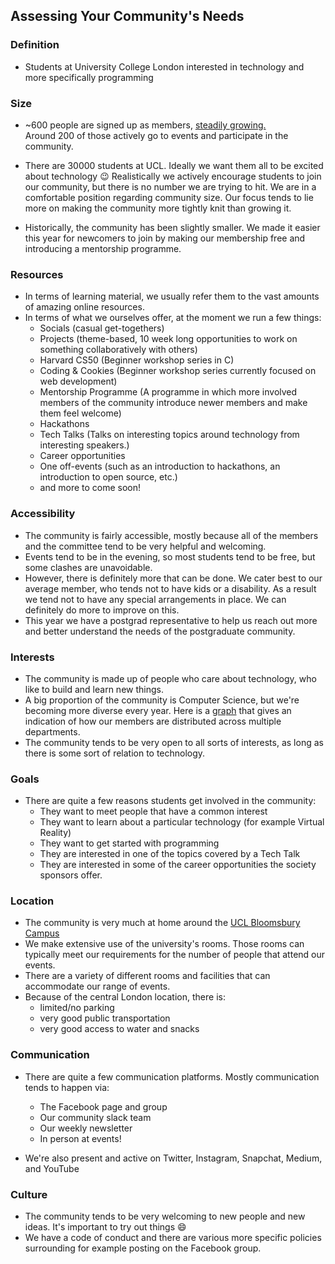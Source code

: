 ## Assessing Your Community's Needs

### Definition
- Students at University College London interested in technology and more specifically programming


### Size
- ~600 people are signed up as members, [steadily growing.](http://techsoc.io/graphs/)  
Around 200 of those actively go to events and participate in the community.

- There are 30000 students at UCL. Ideally we want them all to be excited about technology :wink: Realistically we actively encourage students to join our community, but there is no number we are trying to hit. We are in a comfortable position regarding community size. Our focus tends to lie more on making the community more tightly knit than growing it.

- Historically, the community has been slightly smaller. We made it easier this year for newcomers to join by making our membership free and introducing a mentorship programme.

### Resources
- In terms of learning material, we usually refer them to the vast amounts of amazing online resources.
- In terms of what we ourselves offer, at the moment we run a few things:
  - Socials (casual get-togethers)
  - Projects (theme-based, 10 week long opportunities to work on something collaboratively with others)
  - Harvard CS50 (Beginner workshop series in C)
  - Coding & Cookies (Beginner workshop series currently focused on web development)
  - Mentorship Programme (A programme in which more involved members of the community introduce newer members and make them feel welcome)
  - Hackathons
  - Tech Talks (Talks on interesting topics around technology from interesting speakers.)
  - Career opportunities
  - One off-events (such as an introduction to hackathons, an introduction to open source, etc.)
  - and more to come soon!

### Accessibility
- The community is fairly accessible, mostly because all of the members and the committee tend to be very helpful and welcoming.
- Events tend to be in the evening, so most students tend to be free, but some clashes are unavoidable.
- However, there is definitely more that can be done. We cater best to our average member, who tends not to have kids or a disability. As a result we tend not to have any special arrangements in place. We can definitely do more to improve on this.
- This year we have a postgrad representative to help us reach out more and better understand the needs of the postgraduate community.

### Interests
- The community is made up of people who care about technology, who like to build and learn new things.
- A big proportion of the community is Computer Science, but we're becoming more diverse every year. Here is a [graph](http://techsoc.io/graphs/) that gives an indication of how our members are distributed across multiple departments.
- The community tends to be very open to all sorts of interests, as long as there is some sort of relation to technology.

### Goals
- There are quite a few reasons students get involved in the community:
  - They want to meet people that have a common interest
  - They want to learn about a particular technology (for example Virtual Reality)
  - They want to get started with programming
  - They are interested in one of the topics covered by a Tech Talk
  - They are interested in some of the career opportunities the society sponsors offer.


### Location
- The community is very much at home around the [UCL Bloomsbury Campus](https://www.google.com/maps/place/University+College+London/@51.5245592,-0.1362288,17z/data=!3m1!4b1!4m5!3m4!1s0x48761b2f69173579:0xd008c67faecc133e!8m2!3d51.5245592!4d-0.1340401)
- We make extensive use of the university's rooms. Those rooms can typically meet our requirements for the number of people that attend our events.
- There are a variety of different rooms and facilities that can accommodate our range of events.
- Because of the central London location, there is:
  - limited/no parking
  - very good public transportation
  - very good access to water and snacks

### Communication
- There are quite a few communication platforms. Mostly communication tends to happen via:
  - The Facebook page and group
  - Our community slack team
  - Our weekly newsletter
  - In person at events!

- We're also present and active on Twitter, Instagram, Snapchat, Medium, and YouTube


### Culture
- The community tends to be very welcoming to new people and new ideas. It's important to try out things :smile:
- We have a code of conduct and there are various more specific policies surrounding for example posting on the Facebook group.
